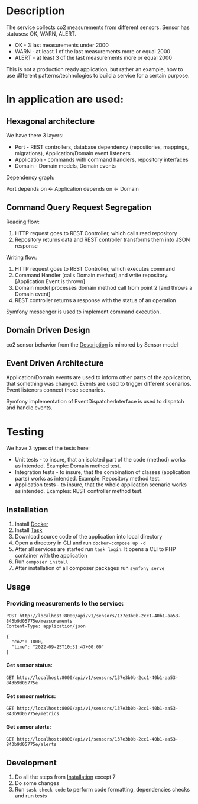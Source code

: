# Description
The service collects co2 measurements from different sensors. Sensor has statuses: OK, WARN, ALERT.
- OK - 3 last measurements under 2000
- WARN - at least 1 of the last measurements more or equal 2000
- ALERT - at least 3 of the last measurements more or equal 2000

This is not a production ready application, but rather an example, how to use different patterns/technologies to build a service for a certain purpose.

# In application are used:

## Hexagonal architecture
We have there 3 layers:
- Port - REST controllers, database dependency (repositories, mappings, migrations), Application/Domain event listeners
- Application - commands with command handlers, repository interfaces
- Domain - Domain models, Domain events

Dependency graph:

Port depends on <- Application depends on <- Domain

## Command Query Request Segregation
Reading flow:
1. HTTP request goes to REST Controller, which calls read repository
2. Repository returns data and REST controller transforms them into JSON response

Writing flow:
1. HTTP request goes to REST Controller, which executes command
2. Command Handler [calls Domain method] and write repository. [Application Event is thrown]
3. Domain model processes domain method call from point 2 [and throws a Domain event]
4. REST controller returns a response with the status of an operation

Symfony messenger is used to implement command execution.

## Domain Driven Design
co2 sensor behavior from the [Description](#Description) is mirrored by Sensor model

## Event Driven Architecture
Application/Domain events are used to inform other parts of the application, that something was changed.
Events are used to trigger different scenarios. Event listeners connect those scenarios.

Symfony implementation of EventDispatcherInterface is used to dispatch and handle events.

# Testing
We have 3 types of the tests here:
- Unit tests - to insure, that an isolated part of the code (method) works as intended. Example: Domain method test.
- Integration tests - to insure, that the combination of classes (application parts) works as intended. Example: Repository method test.
- Application tests - to insure, that the whole application scenario works as intended. Examples: REST controller method test.

## Installation
1. Install [Docker](https://www.docker.com/)
2. Install [Task](https://taskfile.dev/)
3. Download source code of the application into local directory
4. Open a directory in CLI and run `docker-compose up -d`
5. After all services are started run `task login`. It opens a CLI to PHP container with the application
6. Run `composer install`
7. After installation of all composer packages run `symfony serve`

## Usage
   
### Providing measurements to the service:
```
POST http://localhost:8000/api/v1/sensors/137e3b0b-2cc1-40b1-aa53-843b9d05775e/measurements
Content-Type: application/json

{
  "co2": 1800,
  "time": "2022-09-25T10:31:47+00:00"
}
```
#### Get sensor status:
```
GET http://localhost:8000/api/v1/sensors/137e3b0b-2cc1-40b1-aa53-843b9d05775e
```
#### Get sensor metrics:
```
GET http://localhost:8000/api/v1/sensors/137e3b0b-2cc1-40b1-aa53-843b9d05775e/metrics
```
#### Get sensor alerts:
```
GET http://localhost:8000/api/v1/sensors/137e3b0b-2cc1-40b1-aa53-843b9d05775e/alerts
```

## Development
1. Do all the steps from [Installation](#Installation) except 7
2. Do some changes
3. Run `task check-code` to perform code formatting, dependencies checks and run tests